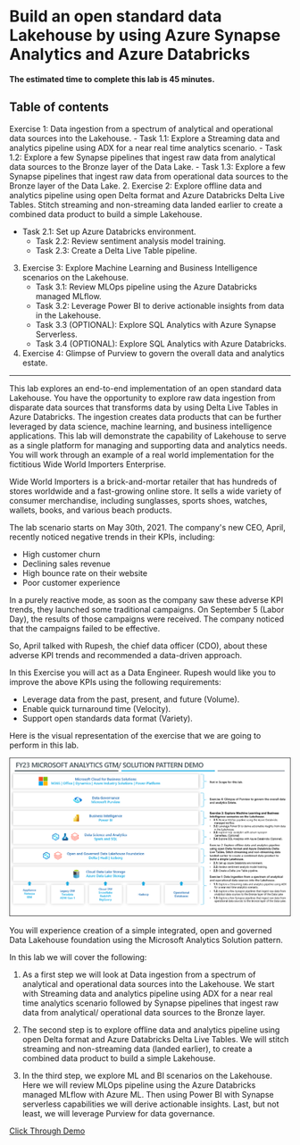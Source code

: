 # Build an open standard data Lakehouse by using Azure Synapse Analytics and Azure Databricks

**The estimated time to complete this lab is 45 minutes.**

## Table of contents

Exercise 1: Data ingestion from a spectrum of analytical and operational data sources into the Lakehouse.
	- Task 1.1: Explore a Streaming data and analytics pipeline using ADX for a near real time analytics scenario.
	- Task 1.2: Explore a few Synapse pipelines that ingest raw data from analytical data sources to the Bronze layer of the Data Lake.
	- Task 1.3: Explore a few Synapse pipelines that ingest raw data from operational data sources to the Bronze layer of the Data Lake.
2. Exercise 2: Explore offline data and analytics pipeline using open Delta format and Azure Databricks Delta Live Tables. Stitch streaming and non-streaming data landed earlier to create a combined data product to build a simple Lakehouse.
  - Task 2.1: Set up Azure Databricks environment.
	- Task 2.2: Review sentiment analysis model training.
	- Task 2.3: Create a Delta Live Table pipeline.
3. Exercise 3: Explore Machine Learning and Business Intelligence scenarios on the Lakehouse.
	- Task 3.1: Review MLOps pipeline using the Azure Databricks managed MLflow.
	- Task 3.2: Leverage Power BI to derive actionable insights from data in the Lakehouse.
	- Task 3.3 (OPTIONAL): Explore SQL Analytics with Azure Synapse Serverless.
	- Task 3.4 (OPTIONAL): Explore SQL Analytics with Azure Databricks.
4. Exercise 4: Glimpse of Purview to govern the overall data and analytics estate.

----

This lab explores an end-to-end implementation of an open standard data Lakehouse. You have the opportunity to explore raw data ingestion from disparate data sources that transforms data by using Delta Live Tables in Azure Databricks. The ingestion creates data products that can be further leveraged by data science, machine learning, and business intelligence applications.
This lab will demonstrate the capability of Lakehouse to serve as a single platform for managing and supporting data and analytics needs.
You will work through an example of a real world implementation for the fictitious Wide World Importers Enterprise.

Wide World Importers is a brick-and-mortar retailer that has hundreds of stores worldwide and a fast-growing online store. It sells a wide variety of consumer merchandise, including sunglasses, sports shoes, watches, wallets, books, and various beach products.

The lab scenario starts on May 30th, 2021. The company's new CEO, April, recently noticed negative trends in their KPIs, including:

- High customer churn
- Declining sales revenue
- High bounce rate on their website
- Poor customer experience

In a purely reactive mode, as soon as the company saw these adverse KPI trends, they launched some traditional campaigns. On September 5 (Labor Day), the results of those campaigns were received. The company noticed that the campaigns failed to be effective.

So, April talked with Rupesh, the chief data officer (CDO), about these adverse KPI trends and recommended a data-driven approach.

In this Exercise you will act as a Data Engineer. Rupesh would like you to improve the above KPIs using the following requirements:

- Leverage data from the past, present, and future (Volume).
- Enable quick turnaround time (Velocity).
- Support open standards data format (Variety).

Here is the visual representation of the exercise that we are going to perform in this lab.

![Lab exercises](media/imageLabExercises.png)

You will experience creation of a simple integrated, open and governed Data Lakehouse foundation using the Microsoft Analytics Solution pattern. 

In this lab we will cover the following: 

1. As a first step we will look at Data ingestion from a spectrum of analytical and operational data sources into the Lakehouse. We start with Streaming data and analytics pipeline using ADX for a near real time analytics scenario followed by Synapse pipelines that ingest raw data from analytical/ operational data sources to the Bronze layer. 

2. The second step is to explore offline data and analytics pipeline using open Delta format and Azure Databricks Delta Live Tables. We will stitch streaming and non-streaming data (landed earlier), to create a combined data product to build a simple Lakehouse.

3. In the third step, we explore ML and BI scenarios on the Lakehouse. Here we will review MLOps pipeline using the Azure Databricks managed MLflow with Azure ML. Then using Power BI with Synapse serverless capabilities we will derive actionable insights. Last, but not least, we will leverage Purview for data governance.

[Click Through Demo](https://content.cloudguides.com/guides/Build%20an%20open%20standard%20data%20lakehouse)
